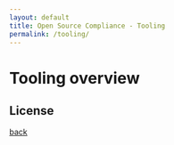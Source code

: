 ```yaml
---
layout: default
title: Open Source Compliance - Tooling
permalink: /tooling/
---
```


# Tooling overview

## License

[back](/)
